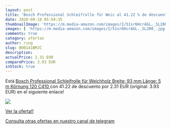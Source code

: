 ```yaml
---
layout: post
title: 'Bosch Professional Schleifrolle für Weic al 41.22 % de descuento'
date: 2020-09-18 05:59:35
thumbnailImage: 'https://m.media-amazon.com/images/I/51sr6HcrAGL._SL200_.jpg'
images: [ 'https://m.media-amazon.com/images/I/51sr6HcrAGL._SL200_.jpg' ]
comments: true
category: ofertas
author: ring
slug: B00141BMJC
description:
actualPrice: 2.31 EUR
comparePrice: 3.93 EUR
inStock: true
---
```


Está [Bosch Professional Schleifrolle für Weichholz  Breite: 93 mm Länge: 5 m Körnung 120 C410 ](https://www.amazon.com/dp/B00141BMJC/?tag=redken08-20) con 41.22 de descuento por 2.31 EUR (original: 3.93 EUR) en el siguiente enlace!

[![](https://m.media-amazon.com/images/I/51sr6HcrAGL._SL200_.jpg)](https://www.amazon.com/dp/B00141BMJC/?tag=redken08-20)

[Ver la oferta!!](https://www.amazon.com/dp/B00141BMJC/?tag=redken08-20)

[Consulta otras ofertas en nuestro canal de telegram](https://t.me/s/ofertas25)
